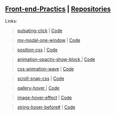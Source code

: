  <a href="https://dmitriy-1986.github.io/Front-end-Practics">Front-end-Practics</a> | <a href="https://github.com/Dmitriy-1986/Front-end-Practics">Repositories</a>
---
Links:

> <a href="https://dmitriy-1986.github.io/Front-end-Practics/pulsating-click.html">pulsating-click</a> | <a href="https://github.com/Dmitriy-1986/Front-end-Practics/blob/main/pulsating-click.html">Code</a>


> <a href="https://dmitriy-1986.github.io/Front-end-Practics/my-modal-one-window.html">my-modal-one-window</a> | <a href="https://github.com/Dmitriy-1986/Front-end-Practics/blob/main/my-modal-one-window.html">Code</a>

> <a href="https://dmitriy-1986.github.io/Front-end-Practics/position-css.html">position-css</a> | <a href="https://github.com/Dmitriy-1986/Front-end-Practics/blob/main/position-css.html">Code</a>


> <a href="https://dmitriy-1986.github.io/JavaScript-practics/animation-opacity-show-block.html"> animation-opacity-show-block </a> | <a href="https://github.com/Dmitriy-1986/JavaScript-practics/blob/main/animation-opacity-show-block.html">Code</a>


> <a href="https://dmitriy-1986.github.io/JavaScript-practics/css-animation-wave.html">css-animation-wave</a> | <a href="https://github.com/Dmitriy-1986/JavaScript-practics/blob/main/css-animation-wave.html">Code</a>


> <a href="https://dmitriy-1986.github.io/JavaScript-practics/scroll-snap-css.html">scroll-snap-css</a> | <a href="https://github.com/Dmitriy-1986/JavaScript-practics/blob/main/scroll-snap-css.html">Code</a>


> <a href="https://dmitriy-1986.github.io/JavaScript-practics/gallery-hover.html"> gallery-hover </a> | <a href="https://github.com/Dmitriy-1986/JavaScript-practics/blob/main/gallery-hover.html">Code</a>

> <a href="https://dmitriy-1986.github.io/JavaScript-practics/image-hover-effect.html">image-hover-effect</a> | <a href="https://github.com/Dmitriy-1986/JavaScript-practics/blob/main/image-hover-effect.html">Code</a>


> <a href="https://dmitriy-1986.github.io/JavaScript-practics/string-hover-before.html">string-hover-before#</a> | <a href="https://github.com/Dmitriy-1986/JavaScript-practics/blob/main/string-hover-before.html">Code</a>

<!--
> <a href="https://dmitriy-1986.github.io/JavaScript-practics/ ..."> ... </a> | <a href="https://github.com/Dmitriy-1986/JavaScript-practics/blob/main/ ... ">Code</a>

> <a href="https://dmitriy-1986.github.io/JavaScript-practics/ ..."> ... </a> | <a href="https://github.com/Dmitriy-1986/JavaScript-practics/blob/main/ ... ">Code</a>

> <a href="https://dmitriy-1986.github.io/JavaScript-practics/ ..."> ... </a> | <a href="https://github.com/Dmitriy-1986/JavaScript-practics/blob/main/ ... ">Code</a>
-->
